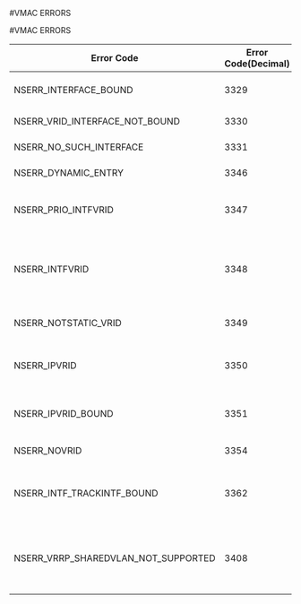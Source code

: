 #VMAC ERRORS

#VMAC ERRORS



<table><thead><tr><th>Error Code</th><th>Error Code(Decimal)</th><th>Error Code(Hex)</th><th>Error Message</th></tr></thead><tbody><tr><td>NSERR_INTERFACE_BOUND</td><td>3329</td><td>0xd01</td><td>Interface already bound</td><tr><tr><td>NSERR_VRID_INTERFACE_NOT_BOUND</td><td>3330</td><td>0xd02</td><td>Interface not bound</td><tr><tr><td>NSERR_NO_SUCH_INTERFACE</td><td>3331</td><td>0xd03</td><td>No such interface</td><tr><tr><td>NSERR_DYNAMIC_ENTRY</td><td>3346</td><td>0xd12</td><td>Dynamic Entry exists.</td><tr><tr><td>NSERR_PRIO_INTFVRID</td><td>3347</td><td>0xd13</td><td>Invalid Priority for interface bound VRID</td><tr><tr><td>NSERR_INTFVRID</td><td>3348</td><td>0xd14</td><td>Binding interface is not allowed for Dynamic or IP bound VRID</td><tr><tr><td>NSERR_NOTSTATIC_VRID</td><td>3349</td><td>0xd15</td><td>Not a Configured VRID</td><tr><tr><td>NSERR_IPVRID</td><td>3350</td><td>0xd16</td><td>IP binding is not allowed for Interface VRID</td><tr><tr><td>NSERR_IPVRID_BOUND</td><td>3351</td><td>0xd17</td><td>VRID already bound to this IP</td><tr><tr><td>NSERR_NOVRID</td><td>3354</td><td>0xd1a</td><td>VRID doesnt exist</td><tr><tr><td>NSERR_INTF_TRACKINTF_BOUND</td><td>3362</td><td>0xd22</td><td>Interfaces can either be tracked or bound to a vrID.</td><tr><tr><td>NSERR_VRRP_SHAREDVLAN_NOT_SUPPORTED</td><td>3408</td><td>0xd50</td><td>VRRP functionality is not supported on shared VLANs.</td><tr></tbody></table>

